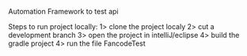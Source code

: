 Automation Framework to test api

Steps to run project locally:
1> clone the project localy
2> cut a development branch
3> open the project in intelliJ/eclipse
4> build the gradle project
4> run the file FancodeTest
